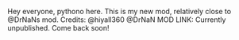 Hey everyone, pythono here. This is my new mod, relatively close to @DrNaNs mod. 
Credits:
@hiyall360
@DrNaN
MOD LINK: Currently unpublished. Come back soon!

